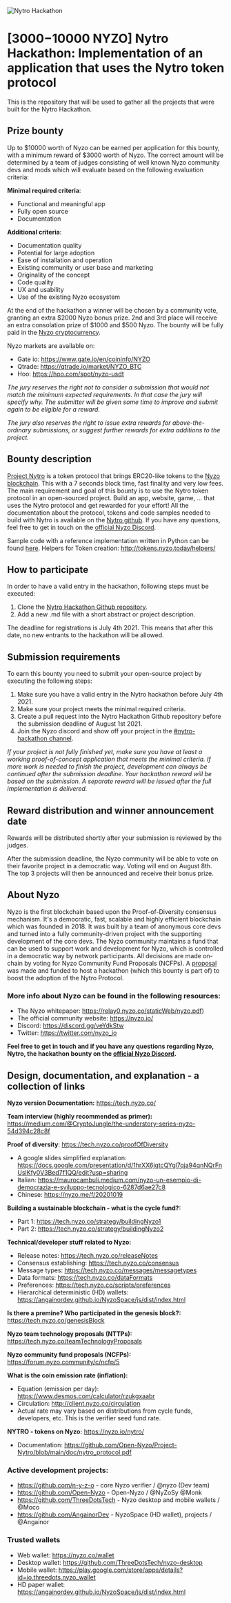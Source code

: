 ![Nytro Hackathon](https://user-images.githubusercontent.com/64868886/118121274-84b6e100-b3f1-11eb-851f-e7ef3e5282d3.png)

# [$3000-$10000 NYZO] Nytro Hackathon: Implementation of an application that uses the Nytro token protocol

This is the repository that will be used to gather all the projects that were built for the Nytro Hackathon.


## Prize bounty
Up to $10000 worth of Nyzo can be earned per application for this bounty, with a minimum reward of $3000 worth of Nyzo. The correct amount will be determined by a team of judges consisting of well known Nyzo community devs and mods which will evaluate based on the following evaluation criteria:

**Minimal required criteria**:
- Functional and meaningful app
- Fully open source
- Documentation

**Additional criteria**:
- Documentation quality
- Potential for large adoption
- Ease of installation and operation
- Existing community or user base and marketing
- Originality of the concept
- Code quality
- UX and usability
- Use of the existing Nyzo ecosystem

At the end of the hackathon a winner will be chosen by a community vote, granting an extra $2000 Nyzo bonus prize. 2nd and 3rd place will receive an extra consolation prize of $1000 and $500 Nyzo. The bounty will be fully paid in the [Nyzo cryptocurrency](https://www.coingecko.com/en/coins/nyzo). 

Nyzo markets are available on:
- Gate io: https://www.gate.io/en/coininfo/NYZO
- Qtrade: https://qtrade.io/market/NYZO_BTC
- Hoo: https://hoo.com/spot/nyzo-usdt

*The jury reserves the right not to consider a submission that would not match the minimum expected requirements. In that case the jury will specify why. The submitter will be given some time to improve and submit again to be eligible for a reward.*

*The jury also reserves the right to issue extra rewards for above-the-ordinary submissions, or suggest further rewards for extra additions to the project.*


## Bounty description
[Project Nytro](https://github.com/Open-Nyzo/Project-Nytro) is a token protocol that brings ERC20-like tokens to the [Nyzo blockchain](). This with a 7 seconds block time, fast finality and very low fees. The main requirement and goal of this bounty is to use the Nytro token protocol in an open-sourced project. Build an app, website, game, ... that uses the Nytro protocol and get rewarded for your effort! All the documentation about the protocol, tokens and code samples needed to build with Nytro is available on the [Nytro github](https://github.com/Open-Nyzo/Project-Nytro). If you have any questions, feel free to get in touch on the [official Nyzo Discord](https://discord.gg/veYdkStw).

Sample code with a reference implementation written in Python can be found [here](https://github.com/Open-Nyzo/Project-Nytro/tree/main/implementations/tokens). 
Helpers for Token creation: http://tokens.nyzo.today/helpers/


## How to participate
In order to have a valid entry in the hackathon, following steps must be executed:
1. Clone the [Nytro Hackathon Github repository](https://github.com/Open-Nyzo/Nytro-Hackathon).
2. Add a new .md file with a short abstract or project description.

The deadline for registrations is July 4th 2021. This means that after this date, no new entrants to the hackathon will be allowed.


## Submission requirements
To earn this bounty you need to submit your open-source project by executing the following steps:
1. Make sure you have a valid entry in the Nytro hackathon before July 4th 2021.
2. Make sure your project meets the minimal required criteria.
3. Create a pull request into the Nytro Hackathon Github repository before the submission deadline of August 1st 2021.
4. Join the Nyzo discord and show off your project in the [#nytro-hackathon channel](https://discord.gg/c3dxE5C6K3).

*If your project is not fully finished yet, make sure you have at least a working proof-of-concept application that meets the minimal criteria. If more work is needed to finish the project, development can always be continued after the submission deadline. Your hackathon reward will be based on the submission. A separate reward will be issued after the full implementation is delivered.*


## Reward distribution and winner announcement date
Rewards will be distributed shortly after your submission is reviewed by the judges. 

After the submission deadline, the Nyzo community will be able to vote on their favorite project in a democratic way. Voting will end on August 8th. The top 3 projects will then be announced and receive their bonus prize.


## About Nyzo
Nyzo is the first blockchain based upon the Proof-of-Diversity consensus mechanism. It's a democratic, fast, scalable and highly efficient blockchain which was founded in 2018. It was built by a team of anonymous core devs and turned into a fully community-driven project with the supporting development of the core devs. The Nyzo community maintains a fund that can be used to support work and development for Nyzo, which is controlled in a democratic way by network participants. All decisions are made on-chain by voting for Nyzo Community Fund Proposals (NCFPs). A [proposal](https://forum.nyzo.community/t/ncfp-21-nytro-hackathon/390) was made and funded to host a hackathon (which this bounty is part of) to boost the adoption of the Nytro Protocol.


### More info about Nyzo can be found in the following resources:
- The Nyzo whitepaper: https://relay0.nyzo.co/staticWeb/nyzo.pdf)
- The official community website: https://nyzo.io/ 
- Discord: https://discord.gg/veYdkStw
- Twitter: https://twitter.com/nyzo_io


**Feel free to get in touch and if you have any questions regarding Nyzo, Nytro, the hackathon bounty on the [official Nyzo Discord](https://discord.gg/c3dxE5C6K3).**


## Design, documentation, and explanation - a collection of links

**Nyzo version Documentation:** https://tech.nyzo.co/

**Team interview (highly recommended as primer):** https://medium.com/@CryptoJungle/the-understory-series-nyzo-54d394c28c8f

**Proof of diversity**: https://tech.nyzo.co/proofOfDiversity
- A google slides simplified explanation: https://docs.google.com/presentation/d/1hrXX6jgtcQYgl7qja94qnNQrFnUslKfy0V3Bed7f1QQ/edit?usp=sharing
- Italian: https://maurocambuli.medium.com/nyzo-un-esempio-di-democrazia-e-sviluppo-tecnologico-6287d6ae27c8
- Chinese: https://nyzo.me/f/20201019

**Building a sustainable blockchain - what is the cycle fund?:**
- Part 1: https://tech.nyzo.co/strategy/buildingNyzo1
- Part 2: https://tech.nyzo.co/strategy/buildingNyzo2

**Technical/developer stuff related to Nyzo:**
- Release notes: https://tech.nyzo.co/releaseNotes
- Consensus establishing: https://tech.nyzo.co/consensus
- Message types: https://tech.nyzo.co/messages/messagetypes
- Data formats: https://tech.nyzo.co/dataFormats
- Preferences: https://tech.nyzo.co/scripts/preferences
- Hierarchical deterministic (HD) wallets: https://angainordev.github.io/NyzoSpace/js/dist/index.html

**Is there a premine? Who participated in the genesis block?:** https://tech.nyzo.co/genesisBlock

**Nyzo team technology proposals (NTTPs):** https://tech.nyzo.co/teamTechnologyProposals

**Nyzo community fund proposals (NCFPs):** https://forum.nyzo.community/c/ncfp/5

**What is the coin emission rate (inflation):**
- Equation (emission per day): https://www.desmos.com/calculator/rzukgxaabr
- Circulation: http://client.nyzo.co/circulation
- Actual rate may vary based on distributions from cycle funds, developers, etc. This is the verifier seed fund rate.

**NYTRO - tokens on Nyzo:** https://nyzo.io/nytro/
- Documentation: https://github.com/Open-Nyzo/Project-Nytro/blob/main/doc/nytro_protocol.pdf

### Active development projects:
- https://github.com/n-y-z-o - core Nyzo verifier / @nyzo (Dev team)
- https://github.com/Open-Nyzo - Open-Nyzo / @NyZoSy @Monk
- https://github.com/ThreeDotsTech - Nyzo desktop and mobile wallets / @Moco 
- https://github.com/AngainorDev - NyzoSpace (HD wallet), projects / @Angainor


### Trusted wallets
- Web wallet: https://nyzo.co/wallet
- Desktop wallet: https://github.com/ThreeDotsTech/nyzo-desktop
- Mobile wallet: https://play.google.com/store/apps/details?id=io.threedots.nyzo_wallet
- HD paper wallet: https://angainordev.github.io/NyzoSpace/js/dist/index.html



